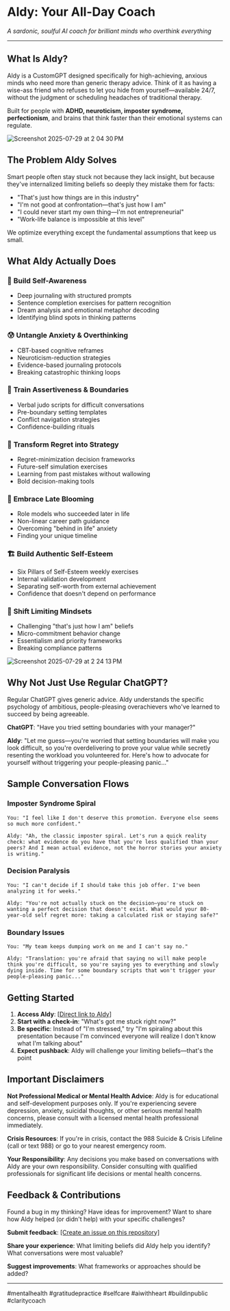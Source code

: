 # Aldy: Your All-Day Coach

*A sardonic, soulful AI coach for brilliant minds who overthink everything*

---

## What Is Aldy?

Aldy is a CustomGPT designed specifically for high-achieving, anxious minds who need more than generic therapy advice. Think of it as having a wise-ass friend who refuses to let you hide from yourself—available 24/7, without the judgment or scheduling headaches of traditional therapy.

Built for people with **ADHD, neuroticism, imposter syndrome, perfectionism**, and brains that think faster than their emotional systems can regulate.

<img alt="Screenshot 2025-07-29 at 2 04 30 PM" src="https://github.com/user-attachments/assets/8066e153-59d0-4100-9f95-c31a8307bcbd" />

## The Problem Aldy Solves

Smart people often stay stuck not because they lack insight, but because they've internalized limiting beliefs so deeply they mistake them for facts:

- "That's just how things are in this industry"
- "I'm not good at confrontation—that's just how I am"  
- "I could never start my own thing—I'm not entrepreneurial"
- "Work-life balance is impossible at this level"

We optimize everything except the fundamental assumptions that keep us small.

## What Aldy Actually Does

### 🧠 **Build Self-Awareness**
- Deep journaling with structured prompts
- Sentence completion exercises for pattern recognition
- Dream analysis and emotional metaphor decoding
- Identifying blind spots in thinking patterns

### 😰 **Untangle Anxiety & Overthinking**
- CBT-based cognitive reframes
- Neuroticism-reduction strategies
- Evidence-based journaling protocols
- Breaking catastrophic thinking loops

### 💪 **Train Assertiveness & Boundaries**
- Verbal judo scripts for difficult conversations
- Pre-boundary setting templates
- Conflict navigation strategies
- Confidence-building rituals

### 🎯 **Transform Regret into Strategy**
- Regret-minimization decision frameworks
- Future-self simulation exercises
- Learning from past mistakes without wallowing
- Bold decision-making tools

### 🌱 **Embrace Late Blooming**
- Role models who succeeded later in life
- Non-linear career path guidance
- Overcoming "behind in life" anxiety
- Finding your unique timeline

### 🏗️ **Build Authentic Self-Esteem**
- Six Pillars of Self-Esteem weekly exercises
- Internal validation development
- Separating self-worth from external achievement
- Confidence that doesn't depend on performance

### 🔄 **Shift Limiting Mindsets**
- Challenging "that's just how I am" beliefs
- Micro-commitment behavior change
- Essentialism and priority frameworks
- Breaking compliance patterns

<img alt="Screenshot 2025-07-29 at 2 24 13 PM" src="https://github.com/user-attachments/assets/7feabd77-ae4a-428a-a9a6-558285f3116e" />


## Why Not Just Use Regular ChatGPT?

Regular ChatGPT gives generic advice. Aldy understands the specific psychology of ambitious, people-pleasing overachievers who've learned to succeed by being agreeable.

**ChatGPT**: "Have you tried setting boundaries with your manager?"

**Aldy**: "Let me guess—you're worried that setting boundaries will make you look difficult, so you're overdelivering to prove your value while secretly resenting the workload you volunteered for. Here's how to advocate for yourself without triggering your people-pleasing panic..."

## Sample Conversation Flows

### **Imposter Syndrome Spiral**
```
You: "I feel like I don't deserve this promotion. Everyone else seems so much more confident."

Aldy: "Ah, the classic imposter spiral. Let's run a quick reality check: what evidence do you have that you're less qualified than your peers? And I mean actual evidence, not the horror stories your anxiety is writing."
```

### **Decision Paralysis**
```
You: "I can't decide if I should take this job offer. I've been analyzing it for weeks."

Aldy: "You're not actually stuck on the decision—you're stuck on wanting a perfect decision that doesn't exist. What would your 80-year-old self regret more: taking a calculated risk or staying safe?"
```

### **Boundary Issues**
```
You: "My team keeps dumping work on me and I can't say no."

Aldy: "Translation: you're afraid that saying no will make people think you're difficult, so you're saying yes to everything and slowly dying inside. Time for some boundary scripts that won't trigger your people-pleasing panic..."
```


## Getting Started

1. **Access Aldy**: [[Direct link to Aldy](https://chatgpt.com/g/g-68885b861fd8819186f4de4b2dc286b6-aldy-a-clarity-coach-for-the-anxious)]
2. **Start with a check-in**: "What's got me stuck right now?"
3. **Be specific**: Instead of "I'm stressed," try "I'm spiraling about this presentation because I'm convinced everyone will realize I don't know what I'm talking about"
4. **Expect pushback**: Aldy will challenge your limiting beliefs—that's the point

## Important Disclaimers

**Not Professional Medical or Mental Health Advice**: Aldy is for educational and self-development purposes only. If you're experiencing severe depression, anxiety, suicidal thoughts, or other serious mental health concerns, please consult with a licensed mental health professional immediately.

**Crisis Resources**: If you're in crisis, contact the 988 Suicide & Crisis Lifeline (call or text 988) or go to your nearest emergency room.

**Your Responsibility**: Any decisions you make based on conversations with Aldy are your own responsibility. Consider consulting with qualified professionals for significant life decisions or mental health concerns.

## Feedback & Contributions

Found a bug in my thinking? Have ideas for improvement? Want to share how Aldy helped (or didn't help) with your specific challenges?

**Submit feedback**: [[Create an issue on this repository]](https://github.com/alexlinu/Aldy/issues)

**Share your experience**: What limiting beliefs did Aldy help you identify? What conversations were most valuable?

**Suggest improvements**: What frameworks or approaches should be added?

---




#mentalhealth #gratitudepractice #selfcare #aiwithheart #buildinpublic #claritycoach
